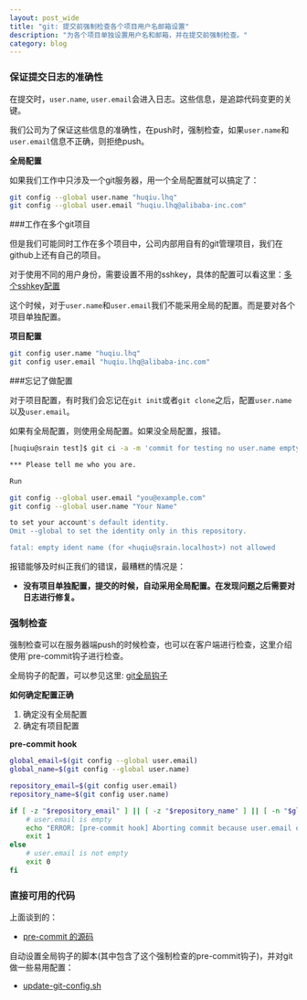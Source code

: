 ```yaml
---
layout: post_wide
title: "git: 提交前强制检查各个项目用户名邮箱设置"
description: "为各个项目单独设置用户名和邮箱，并在提交前强制检查。"
category: blog
---
```


### 保证提交日志的准确性

在提交时，`user.name`, `user.email`会进入日志。这些信息，是追踪代码变更的关键。

我们公司为了保证这些信息的准确性，在push时，强制检查，如果`user.name`和`user.email`信息不正确，则拒绝push。

**全局配置**

如果我们工作中只涉及一个git服务器，用一个全局配置就可以搞定了：

```bash
git config --global user.name "huqiu.lhq"
git config --global user.email "huqiu.lhq@alibaba-inc.com"
```

###工作在多个git项目

但是我们可能同时工作在多个项目中，公司内部用自有的git管理项目，我们在github上还有自己的项目。

对于使用不同的用户身份，需要设置不用的sshkey，具体的配置可以看这里：[多个sshkey配置](/cn/posts/git-setup-and-setting/)

这个时候，对于`user.name`和`user.email`我们不能采用全局的配置。而是要对各个项目单独配置。

**项目配置**

```bash
git config user.name "huqiu.lhq"
git config user.email "huqiu.lhq@alibaba-inc.com"
```

###忘记了做配置

对于项目配置，有时我们会忘记在`git init`或者`git clone`之后，配置`user.name`以及`user.email`。

如果有全局配置，则使用全局配置。如果没全局配置，报错。

```bash
[huqiu@srain test]$ git ci -a -m 'commit for testing no user.name empty'

*** Please tell me who you are.

Run

git config --global user.email "you@example.com"
git config --global user.name "Your Name"

to set your account's default identity.
Omit --global to set the identity only in this repository.

fatal: empty ident name (for <huqiu@srain.localhost>) not allowed
```

报错能够及时纠正我们的错误，最糟糕的情况是：

*  **没有项目单独配置，提交的时候，自动采用全局配置。在发现问题之后需要对日志进行修复。**

### 强制检查

强制检查可以在服务器端push的时候检查，也可以在客户端进行检查，这里介绍使用`pre-commit</code>钩子进行检查。

全局钩子的配置，可以参见这里: [git全局钩子](http://srain.test.com/cn/posts/git-global-hooks/)

**如何确定配置正确**

1. 确定没有全局配置
2. 确定有项目配置

**pre-commit hook**

```bash
global_email=$(git config --global user.email)
global_name=$(git config --global user.name)

repository_email=$(git config user.email)
repository_name=$(git config user.name)

if [ -z "$repository_email" ] || [ -z "$repository_name" ] || [ -n "$global_email" ] || [ -n "$global_name" ]; then
    # user.email is empty
    echo "ERROR: [pre-commit hook] Aborting commit because user.email or user.name is missing. Configure them for this repository. Make sure not to configure globally."
    exit 1
else  
    # user.email is not empty
    exit 0
fi 
```

### 直接可用的代码

上面谈到的：

*   [pre-commit 的源码](https://github.com/liaohuqiu/work-anywhere/blob/master/sample/git-template/hooks/pre-commit)

自动设置全局钩子的脚本(其中包含了这个强制检查的pre-commit钩子)，并对git做一些易用配置：

*   [update-git-config.sh](https://github.com/liaohuqiu/work-anywhere/blob/master/tools/update-git-config.sh)
